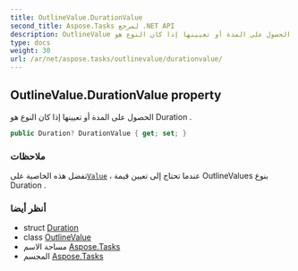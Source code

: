 ```yaml
---
title: OutlineValue.DurationValue
second_title: Aspose.Tasks لمرجع .NET API
description: OutlineValue ملكية. الحصول على المدة أو تعيينها إذا كان النوع هو Duration .
type: docs
weight: 30
url: /ar/net/aspose.tasks/outlinevalue/durationvalue/
---
```

## OutlineValue.DurationValue property

الحصول على المدة أو تعيينها إذا كان النوع هو Duration .

```csharp
public Duration? DurationValue { get; set; }
```

### ملاحظات

تفضل هذه الخاصية على[`Value`](../value/) ، عندما تحتاج إلى تعيين قيمة OutlineValues بنوع Duration .

### أنظر أيضا

* struct [Duration](../../duration/)
* class [OutlineValue](../)
* مساحة الاسم [Aspose.Tasks](../../outlinevalue/)
* المجسم [Aspose.Tasks](../../../)


